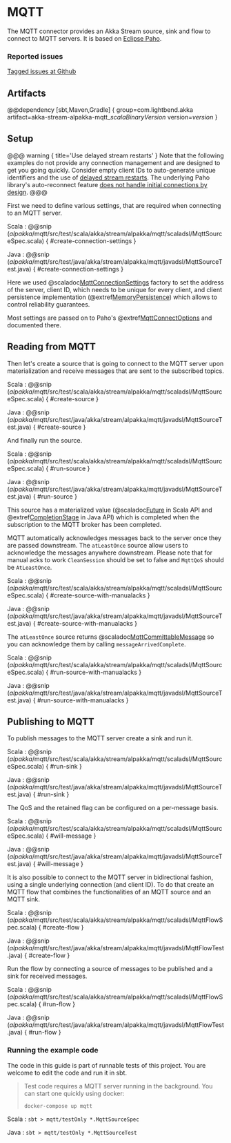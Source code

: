 # MQTT

The MQTT connector provides an Akka Stream source, sink and flow to connect to MQTT servers. It is based on [Eclipse Paho](https://www.eclipse.org/paho/clients/java/). 

### Reported issues

[Tagged issues at Github](https://github.com/akka/alpakka/labels/p%3Amqtt)

## Artifacts

@@dependency [sbt,Maven,Gradle] {
  group=com.lightbend.akka
  artifact=akka-stream-alpakka-mqtt_$scalaBinaryVersion$
  version=$version$
}

## Setup

@@@ warning { title='Use delayed stream restarts' }
Note that the following examples do not provide any connection management and are designed to get you going quickly. Consider empty client IDs to auto-generate unique identifiers and the use of [delayed stream restarts](https://doc.akka.io/docs/akka/current/stream/stream-error.html?language=scala#delayed-restarts-with-a-backoff-stage). The underlying Paho library's auto-reconnect feature [does not handle initial connections by design](https://github.com/eclipse/paho.mqtt.golang/issues/77).
@@@

First we need to define various settings, that are required when connecting to an MQTT server.

Scala
: @@snip ($alpakka$/mqtt/src/test/scala/akka/stream/alpakka/mqtt/scaladsl/MqttSourceSpec.scala) { #create-connection-settings }

Java
: @@snip ($alpakka$/mqtt/src/test/java/akka/stream/alpakka/mqtt/javadsl/MqttSourceTest.java) { #create-connection-settings }

Here we used @scaladoc[MqttConnectionSettings](akka.stream.alpakka.mqtt.MqttConnectionSettings$) factory to set the address of the server, client ID, which needs to be unique for every client, and client persistence implementation (@extref[MemoryPersistence](paho-api:org/eclipse/paho/client/mqttv3/persist/MemoryPersistence)) which allows to control reliability guarantees.

Most settings are passed on to Paho's @extref[MqttConnectOptions](paho-api:org/eclipse/paho/client/mqttv3/MqttConnectOptions) and documented there. 


## Reading from MQTT

Then let's create a source that is going to connect to the MQTT server upon materialization and receive messages that are sent to the subscribed topics.

Scala
: @@snip ($alpakka$/mqtt/src/test/scala/akka/stream/alpakka/mqtt/scaladsl/MqttSourceSpec.scala) { #create-source }

Java
: @@snip ($alpakka$/mqtt/src/test/java/akka/stream/alpakka/mqtt/javadsl/MqttSourceTest.java) { #create-source }


And finally run the source.

Scala
: @@snip ($alpakka$/mqtt/src/test/scala/akka/stream/alpakka/mqtt/scaladsl/MqttSourceSpec.scala) { #run-source }

Java
: @@snip ($alpakka$/mqtt/src/test/java/akka/stream/alpakka/mqtt/javadsl/MqttSourceTest.java) { #run-source }

This source has a materialized value (@scaladoc[Future](scala.concurrent.Future) in Scala API and @extref[CompletionStage](java-api:java/util/concurrent/CompletionStage) in Java API) which is completed when the subscription to the MQTT broker has been completed.

MQTT automatically acknowledges messages back to the server once they are passed downstream. The `atLeastOnce` source allow users to acknowledge the messages anywhere downstream.
Please note that for manual acks to work `CleanSession` should be set to false and `MqttQoS` should be `AtLeastOnce`.

Scala
: @@snip ($alpakka$/mqtt/src/test/scala/akka/stream/alpakka/mqtt/scaladsl/MqttSourceSpec.scala) { #create-source-with-manualacks }

Java
: @@snip ($alpakka$/mqtt/src/test/java/akka/stream/alpakka/mqtt/javadsl/MqttSourceTest.java) { #create-source-with-manualacks }


The `atLeastOnce` source returns @scaladoc[MqttCommittableMessage](akka.stream.alpakka.mqtt.scaladsl.MqttCommittableMessage) so you can acknowledge them by calling `messageArrivedComplete`.

Scala
: @@snip ($alpakka$/mqtt/src/test/scala/akka/stream/alpakka/mqtt/scaladsl/MqttSourceSpec.scala) { #run-source-with-manualacks }

Java
: @@snip ($alpakka$/mqtt/src/test/java/akka/stream/alpakka/mqtt/javadsl/MqttSourceTest.java) { #run-source-with-manualacks }


## Publishing to MQTT

To publish messages to the MQTT server create a sink and run it.

Scala
: @@snip ($alpakka$/mqtt/src/test/scala/akka/stream/alpakka/mqtt/scaladsl/MqttSourceSpec.scala) { #run-sink }

Java
: @@snip ($alpakka$/mqtt/src/test/java/akka/stream/alpakka/mqtt/javadsl/MqttSourceTest.java) { #run-sink }


The QoS and the retained flag can be configured on a per-message basis.

Scala
: @@snip ($alpakka$/mqtt/src/test/scala/akka/stream/alpakka/mqtt/scaladsl/MqttSourceSpec.scala) { #will-message }

Java
: @@snip ($alpakka$/mqtt/src/test/java/akka/stream/alpakka/mqtt/javadsl/MqttSourceTest.java) { #will-message }


It is also possible to connect to the MQTT server in bidirectional fashion, using a single underlying connection (and client ID). To do that create an MQTT flow that combines the functionalities of an MQTT source and an MQTT sink.

Scala
: @@snip ($alpakka$/mqtt/src/test/scala/akka/stream/alpakka/mqtt/scaladsl/MqttFlowSpec.scala) { #create-flow }

Java
: @@snip ($alpakka$/mqtt/src/test/java/akka/stream/alpakka/mqtt/javadsl/MqttFlowTest.java) { #create-flow }


Run the flow by connecting a source of messages to be published and a sink for received messages.

Scala
: @@snip ($alpakka$/mqtt/src/test/scala/akka/stream/alpakka/mqtt/scaladsl/MqttFlowSpec.scala) { #run-flow }

Java
: @@snip ($alpakka$/mqtt/src/test/java/akka/stream/alpakka/mqtt/javadsl/MqttFlowTest.java) { #run-flow }

### Running the example code

The code in this guide is part of runnable tests of this project. You are welcome to edit the code and run it in sbt.

> Test code requires a MQTT server running in the background. You can start one quickly using docker:
>
> `docker-compose up mqtt`

Scala
:   ```
    sbt
    > mqtt/testOnly *.MqttSourceSpec
    ```

Java
:   ```
    sbt
    > mqtt/testOnly *.MqttSourceTest
    ```
